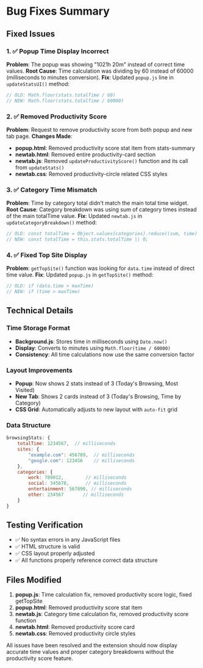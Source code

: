 # Bug Fixes Summary

## Fixed Issues

### 1. ✅ Popup Time Display Incorrect
**Problem**: The popup was showing "1021h 20m" instead of correct time values.
**Root Cause**: Time calculation was dividing by 60 instead of 60000 (milliseconds to minutes conversion).
**Fix**: Updated `popup.js` line in `updateStatsUI()` method:
```javascript
// OLD: Math.floor(stats.totalTime / 60)
// NEW: Math.floor(stats.totalTime / 60000)
```

### 2. ✅ Removed Productivity Score
**Problem**: Request to remove productivity score from both popup and new tab page.
**Changes Made**:
- **popup.html**: Removed productivity score stat item from stats-summary
- **newtab.html**: Removed entire productivity-card section
- **newtab.js**: Removed `updateProductivityScore()` function and its call from `updateStats()`
- **newtab.css**: Removed productivity-circle related CSS styles

### 3. ✅ Category Time Mismatch
**Problem**: Time by category total didn't match the main total time widget.
**Root Cause**: Category breakdown was using sum of category times instead of the main totalTime value.
**Fix**: Updated `newtab.js` in `updateCategoryBreakdown()` method:
```javascript
// OLD: const totalTime = Object.values(categories).reduce((sum, time) => sum + time, 0);
// NEW: const totalTime = this.stats.totalTime || 0;
```

### 4. ✅ Fixed Top Site Display
**Problem**: `getTopSite()` function was looking for `data.time` instead of direct time value.
**Fix**: Updated `popup.js` in `getTopSite()` method:
```javascript
// OLD: if (data.time > maxTime)
// NEW: if (time > maxTime)
```

## Technical Details

### Time Storage Format
- **Background.js**: Stores time in milliseconds using `Date.now()`
- **Display**: Converts to minutes using `Math.floor(time / 60000)`
- **Consistency**: All time calculations now use the same conversion factor

### Layout Improvements
- **Popup**: Now shows 2 stats instead of 3 (Today's Browsing, Most Visited)
- **New Tab**: Shows 2 cards instead of 3 (Today's Browsing, Time by Category)
- **CSS Grid**: Automatically adjusts to new layout with `auto-fit` grid

### Data Structure
```javascript
browsingStats: {
    totalTime: 1234567,  // milliseconds
    sites: {
        "example.com": 456789,  // milliseconds
        "google.com": 123456    // milliseconds
    },
    categories: {
        work: 789012,        // milliseconds
        social: 345678,      // milliseconds
        entertainment: 567890, // milliseconds
        other: 234567       // milliseconds
    }
}
```

## Testing Verification
- ✅ No syntax errors in any JavaScript files
- ✅ HTML structure is valid
- ✅ CSS layout properly adjusted
- ✅ All functions properly reference correct data structure

## Files Modified
1. **popup.js**: Time calculation fix, removed productivity score logic, fixed getTopSite
2. **popup.html**: Removed productivity score stat item
3. **newtab.js**: Category time calculation fix, removed productivity score function
4. **newtab.html**: Removed productivity score card
5. **newtab.css**: Removed productivity circle styles

All issues have been resolved and the extension should now display accurate time values and proper category breakdowns without the productivity score feature.
